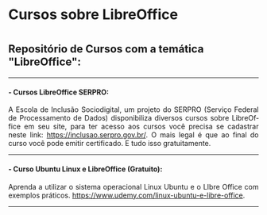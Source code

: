 <html>
<head>
	<meta http-equiv="content-type" content="text/html; charset=utf-8"/>
</head>
<body lang="pt-BR" dir="ltr">
<h1>Cursos sobre LibreOffice</h1>
<h1><font size="4" style="font-size: 16pt">Repositório de Cursos com
a temática &quot;LibreOffice&quot;:</font></h1>
<hr/>

<h4 class="western">- Cursos LibreOffice SERPRO:</h4>
<p align="justify">A Escola de Inclusão Sociodigital, um projeto do
SERPRO (Serviço Federal de Processamento de Dados) disponibiliza
diversos cursos sobre LibreOffice em seu site, para ter acesso aos
cursos você precisa se cadastrar neste link:
<a href="https://inclusao.serpro.gov.br/">https://inclusao.serpro.gov.br/</a>.
O mais legal é que ao final do curso você pode emitir certificado.
E tudo isso gratuitamente. 
</p>
<hr/>

<h4 class="western" align="justify">- Curso Ubuntu Linux e
LibreOffice (Gratuito):</h4>
<p align="justify">Aprenda a utilizar o sistema operacional Linux
Ubuntu e o LIbre Office com exemplos práticos.
<a href="https://www.udemy.com/linux-ubuntu-e-libre-office">https://www.udemy.com/linux-ubuntu-e-libre-office</a>.</p>
<hr/>

</body>
</html>
